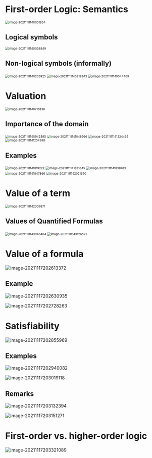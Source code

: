 # First-order Logic: Semantics

<img src="D:\dev\AllNote\.mdnote\assets\image-20211111140001854.png" alt="image-20211111140001854" style="zoom:67%;" />

## Logical symbols

<img src="D:\dev\AllNote\.mdnote\assets\image-20211111140058849.png" alt="image-20211111140058849" style="zoom:67%;" />

## Non-logical symbols (informally)

<img src="D:\dev\AllNote\.mdnote\assets\image-20211111140205925.png" alt="image-20211111140205925" style="zoom:67%;" />

<img src="D:\dev\AllNote\.mdnote\assets\image-20211111140219343.png" alt="image-20211111140219343" style="zoom:67%;" />

<img src="D:\dev\AllNote\.mdnote\assets\image-20211111140544469.png" alt="image-20211111140544469" style="zoom:67%;" />

# Valuation

<img src="D:\dev\AllNote\.mdnote\assets\image-20211111140715836.png" alt="image-20211111140715836" style="zoom:67%;" />

## Importance of the domain

<img src="D:\dev\AllNote\.mdnote\assets\image-20211111140942395.png" alt="image-20211111140942395" style="zoom:67%;" />

<img src="D:\dev\AllNote\.mdnote\assets\image-20211111141048966.png" alt="image-20211111141048966" style="zoom:67%;" />

<img src="D:\dev\AllNote\.mdnote\assets\image-20211111141224459.png" alt="image-20211111141224459" style="zoom:67%;" />

<img src="D:\dev\AllNote\.mdnote\assets\image-20211111141254998.png" alt="image-20211111141254998" style="zoom:67%;" />

## Examples

<img src="D:\dev\AllNote\.mdnote\assets\image-20211111141819222.png" alt="image-20211111141819222" style="zoom:67%;" />

<img src="D:\dev\AllNote\.mdnote\assets\image-20211111141831645.png" alt="image-20211111141831645" style="zoom:67%;" />

<img src="D:\dev\AllNote\.mdnote\assets\image-20211111141839783.png" alt="image-20211111141839783" style="zoom:67%;" />

<img src="D:\dev\AllNote\.mdnote\assets\image-20211111141847866.png" alt="image-20211111141847866" style="zoom:67%;" />

<img src="D:\dev\AllNote\.mdnote\assets\image-20211111142021690.png" alt="image-20211111142021690" style="zoom:67%;" />

# Value of a term

<img src="D:\dev\AllNote\.mdnote\assets\image-20211111142309871.png" alt="image-20211111142309871" style="zoom:67%;" />

## Values of Quantified Formulas

<img src="D:\dev\AllNote\.mdnote\assets\image-20211111143046464.png" alt="image-20211111143046464" style="zoom:67%;" />

<img src="D:\dev\AllNote\.mdnote\assets\image-20211111143126592.png" alt="image-20211111143126592" style="zoom:67%;" />

# Value of a formula

![image-20211117202613372](D:\dev\AllNote\.mdnote\assets\image-20211117202613372.png)

## Example

![image-20211117202630935](D:\dev\AllNote\.mdnote\assets\image-20211117202630935.png)

![image-20211117202728263](D:\dev\AllNote\.mdnote\assets\image-20211117202728263.png)

# Satisfiability 

![image-20211117202855969](D:\dev\AllNote\.mdnote\assets\image-20211117202855969.png)

## Examples

![image-20211117202940082](D:\dev\AllNote\.mdnote\assets\image-20211117202940082.png)

![image-20211117203019118](D:\dev\AllNote\.mdnote\assets\image-20211117203019118.png)

## Remarks

![image-20211117203132394](D:\dev\AllNote\.mdnote\assets\image-20211117203132394.png)

![image-20211117203151271](D:\dev\AllNote\.mdnote\assets\image-20211117203151271.png)

# First-order vs. higher-order logic

![image-20211117203321089](D:\dev\AllNote\.mdnote\assets\image-20211117203321089.png)

